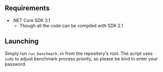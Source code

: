 ## Requirements

- .NET Core SDK 3.1
  - Though all the code can be compiled with SDK 2.1

## Launching

Simply run `run_benchmark.sh` from the repository's root. The script uses `sudo` to adjust benchmark process priority, so please be kind to enter your password.